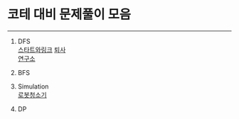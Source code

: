 # 코테 대비 문제풀이 모음
--------   
1. DFS       
[스타트와링크](https://github.com/kjsu0209/CodingTest/blob/master/baekjoon/b14889.java) 
[퇴사](https://github.com/kjsu0209/CodingTest/blob/master/baekjoon/b14501.java)       
[연구소](https://github.com/kjsu0209/CodingTest/blob/master/baekjoon/b14502.java)


2. BFS     


3. Simulation   
[로봇청소기](https://github.com/kjsu0209/CodingTest/blob/master/baekjoon/b14503.java) 


4. DP    
      

